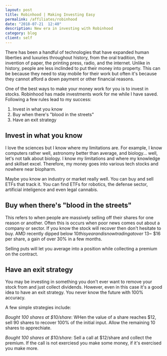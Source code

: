 ```yaml
---
layout: post
title: Robinhood | Making Investing Easy
permalink: /affiliates/robinhood
date: "2018-07-21  12:40"
description: New era in investing with Robinhood
category: blog
client: self
---
```

There has been a handful of technologies that have expanded human liberties and luxuries throughout history, from the oral tradition, the invention of paper, the printing press, radio, and the internet. Unlike in history, people are less inclinded to put their money into property. This can be because they need to stay mobile for their work but often it's because they cannot afford a down payment or other financial reasons.

One of the best ways to make your money work for you is to invest in stocks. Robinhood has made  investments work for me while I have saved. Following a few rules lead to my success:

1. Invest in what you know
2. Buy when there's "blood in the streets"
3. Have an exit strategy

## Invest in what you know

I love the sciences but I know where my limitations are. For example, I know computers rather well, astronomy better than average, and biology... well, let's not talk about biology. I know my limitations and where my knowledge and skillset excel. Therefore, my money goes into various tech stocks and nowhere near biopharm. 

Maybe you know an industry or market really well. You can buy and sell ETFs that track it. You can find ETFs for robotics, the defense sector, artificial inteligence and even legal cannabis. 

## Buy when there's "blood in the streets"

This refers to when people are massively selling off their shares for one reason or another. Often this is occurs when poor news comes out about a company or sector. If you know the stock will recover then don't hesitate to buy. AMD recently dipped below $10 this year and is now trading at over ~$13~ $16 per share, a gain of over 30% in a few months. 

Selling puts will let you average into a position while collecting a premium on the contract. 

## Have an exit strategy

You may be investing in something you don't ever want to remove your stock from and just collect dividends. However, even in this case it's a good idea to have an exit strategy. You never know the future with 100% accuracy. 

A few simple strategies include: 

*Bought 100 shares at $10/share*: WHen the value of a share reaches $12, sell 90 shares to recover 100% of the initial input. Allow the remaining 10 shares to apprechiate.

*Bought 100 shares at $10/share*: Sell a call at $12/share and collect the premium. If the call is not exerciesd you make some money, if it's exercised you make more.
